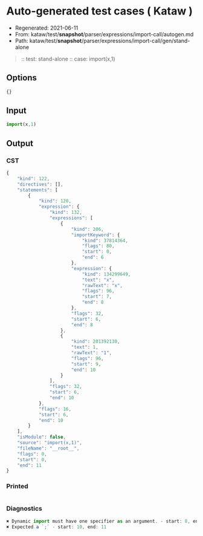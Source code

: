 # Auto-generated test cases ( Kataw )
- Regenerated: 2021-06-11
- From: kataw/test/__snapshot__/parser/expressions/import-call/autogen.md
- Path: kataw/test/__snapshot__/parser/expressions/import-call/gen/stand-alone
> :: test: stand-alone
> :: case: import(x,1)
## Options

`````js
{}
`````
## Input

`````js
import(x,1)
`````
## Output

### CST

```javascript
{
    "kind": 122,
    "directives": [],
    "statements": [
        {
            "kind": 120,
            "expression": {
                "kind": 132,
                "expressions": [
                    {
                        "kind": 206,
                        "importKeyword": {
                            "kind": 37814364,
                            "flags": 80,
                            "start": 0,
                            "end": 6
                        },
                        "expression": {
                            "kind": 134299649,
                            "text": "x",
                            "rawText": "x",
                            "flags": 96,
                            "start": 7,
                            "end": 8
                        },
                        "flags": 32,
                        "start": 6,
                        "end": 8
                    },
                    {
                        "kind": 201392130,
                        "text": 1,
                        "rawText": "1",
                        "flags": 96,
                        "start": 9,
                        "end": 10
                    }
                ],
                "flags": 32,
                "start": 6,
                "end": 10
            },
            "flags": 16,
            "start": 6,
            "end": 10
        }
    ],
    "isModule": false,
    "source": "import(x,1)",
    "fileName": "__root__",
    "flags": 0,
    "start": 0,
    "end": 11
}
```

### Printed

```javascript

```

### Diagnostics

```javascript
✖ Dynamic import must have one specifier as an argument. - start: 8, end: 9
✖ Expected a `;` - start: 10, end: 11

```

